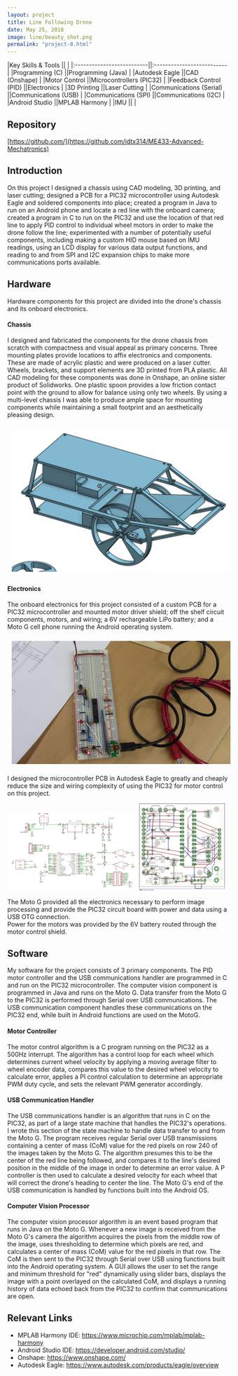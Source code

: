 ```yaml
---
layout: project
title: Line Following Drone
date: May 25, 2018
image: line/beauty_shot.png
permalink: "project-8.html"
---
```


<!-- 
TODO:
    Add some writing/media on the extra functions we played with
-->

|Key Skills & Tools         ||                           |
|:--------------------------||:--------------------------|
|Programming (C)            ||Programming (Java)         |
|Autodesk Eagle             ||CAD (Onshape)              |
|Motor Control              ||Microcontrollers (PIC32)   |
|Feedback Control (PID)     ||Electronics                |
|3D Printing                ||Laser Cutting              |
|Communications (Serial)    ||Communications (USB)       |
|Communications (SPI)       ||Communications (I2C)       |
|Android Studio             ||MPLAB Harmony              |
|IMU                        ||                           |


## Repository
[https://github.com/](https://github.com/idtx314/ME433-Advanced-Mechatronics)


## Introduction
On this project I designed a chassis using CAD modeling, 3D printing, and laser cutting; designed a PCB for a PIC32 microcontroller using Autodesk Eagle and soldered components into place; created a program in Java to run on an Android phone and locate a red line with the onboard camera; created a program in C to run on the PIC32 and use the location of that red line to apply PID control to individual wheel motors in order to make the drone follow the line; experimented with a number of potentially useful components, including making a custom HID mouse based on IMU readings, using an LCD display for various data output functions, and reading to and from SPI and I2C expansion chips to make more communications ports available.  


## Hardware
Hardware components for this project are divided into the drone's chassis and its onboard electronics.  

#### Chassis
I designed and fabricated the components for the drone chassis from scratch with compactness and visual appeal as primary concerns. Three mounting plates provide locations to affix electronics and components. These are made of acrylic plastic and were produced on a laser cutter. Wheels, brackets, and support elements are 3D printed from PLA plastic. All CAD modeling for these components was done in Onshape, an online sister product of Solidworks. One plastic spoon provides a low friction contact point with the ground to allow for balance using only two wheels. By using a multi-level chassis I was able to produce ample space for mounting components while maintaining a small footprint and an aesthetically pleasing design.  

<img src="./public/images/line/cad_assembly.png" alt="CAD Assembly" width="500" style="display: block; margin-left: auto; margin-right: auto; padding: 10px;"/>

#### Electronics
The onboard electronics for this project consisted of a custom PCB for a PIC32 microcontroller and mounted motor driver shield; off the shelf circuit components, motors, and wiring; a 6V rechargeable LiPo battery; and a Moto G cell phone running the Android operating system.  

<img src="./public/images/line/complete_circuit.jpg" alt="Breadboard" width="500" style="display: block; margin-left: auto; margin-right: auto; padding: 10px;"/>

I designed the microcontroller PCB in Autodesk Eagle to greatly and cheaply reduce the size and wiring complexity of using the PIC32 for motor control on this project.  

<img src="./public/images/line/pcb_schematic.png" alt="PCB Schematics" style="display: inline-block; max-width: 59%; max-height: 59%;" />
<img src="./public/images/line/board_schematic.png" alt="Board Diagram" style="display: inline-block; max-width: 39%; max-height: 39%;" />

The Moto G provided all the electronics necessary to perform image processing and provide the PIC32 circuit board with power and data using a USB OTG connection.  
Power for the motors was provided by the 6V battery routed through the motor control shield.  



## Software
My software for the project consists of 3 primary components. The PID motor controller and the USB communications handler are programmed in C and run on the PIC32 microcontroller. The computer vision component is programmed in Java and runs on the Moto G. Data transfer from the Moto G to the PIC32 is performed through Serial over USB communications. The USB communication component handles these communications on the PIC32 end, while built in Android functions are used on the MotoG.  

#### Motor Controller
The motor control algorithm is a C program running on the PIC32 as a 500Hz interrupt. The algorithm has a control loop for each wheel which determines current wheel velocity by applying a moving average filter to wheel encoder data, compares this value to the desired wheel velocity to calculate error, applies a PI control calculation to determine an appropriate PWM duty cycle, and sets the relevant PWM generator accordingly.  

#### USB Communication Handler
The USB communications handler is an algorithm that runs in C on the PIC32, as part of a large state machine that handles the PIC32's operations. I wrote this section of the state machine to handle data transfer to and from the Moto G. The program receives regular Serial over USB transmissions containing a center of mass (CoM) value for the red pixels on row 240 of the images taken by the Moto G. The algorithm presumes this to be the center of the red line being followed, and compares it to the line's desired position in the middle of the image in order to determine an error value. A P controller is then used to calculate a desired velocity for each wheel that will correct the drone's heading to center the line. The Moto G's end of the USB communication is handled by functions built into the Android OS.

#### Computer Vision Processor
The computer vision processor algorithm is an event based program that runs in Java on the Moto G. Whenever a new image is received from the Moto G's camera the algorithm acquires the pixels from the middle row of the image, uses thresholding to determine which pixels are red, and calculates a center of mass (CoM) value for the red pixels in that row. The CoM is then sent to the PIC32 through Serial over USB using functions built into the Android operating system. A GUI allows the user to set the range and minimum threshold for "red" dynamically using slider bars, displays the image with a point overlayed on the calculated CoM, and displays a running history of data echoed back from the PIC32 to confirm that communications are open.


## Relevant Links
* MPLAB Harmony IDE: https://www.microchip.com/mplab/mplab-harmony
* Android Studio IDE: https://developer.android.com/studio/
* Onshape: https://www.onshape.com/
* Autodesk Eagle: https://www.autodesk.com/products/eagle/overview


